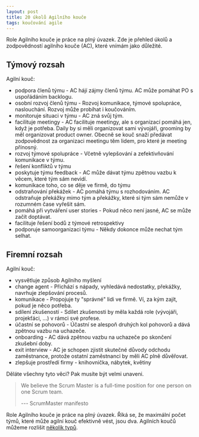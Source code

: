 ```yaml
---
layout: post
title: 20 úkolů Agilního kouče
tags: koučování agile
---
```


Role Agilního kouče je práce na plný úvazek.
Zde je přehled úkolů a zodpovědností agilního kouče (AC), které vnímám jako důležité.

## Týmový rozsah

Agilní kouč:

- podpora členů týmu - AC hájí zájmy členů týmu. AC může pomáhat PO s uspořádáním backlogu.
- osobní rozvoj členů týmu - Rozvoj komunikace, týmové spolupráce, naslouchání. Rozvoj může probíhat i koučováním.
- monitoruje situaci v týmu - AC zná svůj tým.
- facilituje meetingy - AC facilituje meetingy, ale s organizací pomáhá jen, když je potřeba. Daily by si měli organizovat sami vývojáři,
  grooming by měl organizovat product owner. Obecně se kouč snaží předávat zodpovědnost za organizaci meetingu těm lidem, pro které je meeting přínosný.
- rozvoj týmové spolupráce - Včetně vylepšování a zefektivňování komunikace v týmu.
- řešení konfliktů v týmu
- poskytuje týmu feedback - AC může dávat týmu zpětnou vazbu k věcem, které tým sám nevidí.
- komunikace toho, co se děje ve firmě, do týmu
- odstraňování překážek - AC pomáhá týmu s rozhodováním. AC odstraňuje překážky mimo tým a překážky, které si tým sám nemůže v rozumném čase vyřešit sám.
- pomáhá při vytváření user stories - Pokud něco není jasné, AC se může začít doptávat.
- facilituje řešení bodů z týmové retrospektivy
- podporuje samoorganizaci týmu - Někdy dokonce může nechat tým selhat.

## Firemní rozsah

Agilní kouč:

- vysvětluje způsob Agilního myšlení
- change agent - Přichází s nápady, vyhledává nedostatky, překážky, navrhuje zlepšování procesů.
- komunikace - Propojuje ty "správné" lidi ve firmě. Ví, za kým zajít, pokud je něco potřeba.
- sdílení zkušeností - Sdílet zkušenosti by měla každá role (vývojáři, projekťáci, ...) v rámci své profese.
- účastní se pohovorů - Účastní se alespoň druhých kol pohovorů a dává zpětnou vazbu na uchazeče.
- onboarding - AC dává zpětnou vazbu na uchazeče po skončení zkušební doby.
- exit interview - AC je schopen zjistit skutečné důvody odchodu zaměstnance, protože ostatní zaměstnanci by měli AC plně důvěřovat.
- zlepšuje prostředí firmy - knihovnička, nábytek, květiny

Děláte všechny tyto věci? Pak musíte být velmi unaveni.

> We believe the Scrum Master is a full-time position for one person on one Scrum team.
>
> --- ScrumMaster manifesto

Role Agilního kouče je práce na plný úvazek. Říká se, že maximální počet týmů,
které může agilní kouč efektivně vést, jsou dva. Agilních koučů můžeme rozlišit [několik typů](/typy-agilnich-koucu/).
